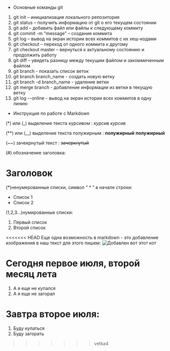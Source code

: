 * Основные команды git
1. git init – инициализация локального репозитория
2. git status – получить информацию от git о его текущем состоянии
3. git add – добавить файл или файлы к следующему коммиту
4. git commit -m “message” – создание коммита
5. git log – вывод на экран истории всех коммитов с их хеш-кодами
6. git checkout – переход от одного коммита к другому
7. git checkout master – вернуться к актуальному состоянию и продолжить работу
8. git diff – увидеть разницу между текущим файлом и закоммиченным файлом
9. git branch - показать список веток
10. git branch branch_name - создать новую ветку
11. git branch -d branch_name - удаление ветки
12. git merge branch - добавление информации из ветки в текущую ветку
13. git log --online - вывод на экран истории всех коммитов в одну линию

* Инструкция по работе с Markdown

(*) или (_) выделение текста курсивом : *курсив* _курсив_

(**) или (__) выделение текста полужирным : **полужирный** __полужирный__

(~~) зачекрнутый текст : ~~зачеркнутый~~

(#) обозначение заголовка:
# Заголовок
(*)ненумерованные списки, символ “ * ” в начале строки:
* Список 1
* Список 2

(1,2,3...)нумированные списки:
1. Первый список
2. Второй список

<<<<<<< HEAD
Еще одна возможность в markdown - это добавление изображения в наш текст для этого пишем:
![Добавлен вот этот кот](cat.jpg)

# Сегодня первое июля, второй месяц лета
1. А я еще не купался
2. А я еще не загорал

# Завтра второе июля:
1. Буду купаться
2. Буду загорать
>>>>>>> vetka4
